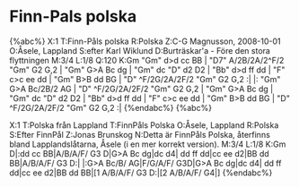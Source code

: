 # Finn-Pals polska

{%abc%}
X:1
T:Finn-Påls polska
R:Polska
Z:C-G Magnusson, 2008-10-01
O:Åsele, Lappland
S:efter Karl Wiklund
D:Burträskar'a - Före den stora flyttningen
M:3/4
L:1/8
Q:120
K:Gm
"Gm" d>d cc BB | "D7" A/2B/2A/2^F/2 "Gm" G2 G,2 | "Gm" G>A Bc dg | "Gm" dc "D" d2 D2 |
"Bb" d>d ff dd | "F" c>c ee dd | "Gm" B>B dd BG | "D" ^F/2G/2A/2F/2 "Gm" G2 G,2 :|
|: "Gm" G>A Bc/2B/2 AG | "D" ^F/2G/2A/2F/2 "Gm" G2 G,2 | "Gm" G>A Bc dg | "Gm" dc "D" d2 D2 |
"Bb" d>d ff dd | "F" c>c ee dd | "Gm" B>B dd BG | "D" ^F/2G/2A/2F/2 "Gm" G2 G,2 :|
{%endabc%}
{%abc%}

X:1
T:Polska från Lappland
T:FinnPåls Polska
O:Åsele, Lappland
R:Polska
S:Efter FinnPål
Z:Jonas Brunskog
N:Detta är FinnPåls Polska, återfinns bland Lapplandslåtarna, Åsele (i en mer korrekt version).
M:3/4
L:1/8
K:Gm
D|:dd cc BB|A/B/A/F/ G3 D|G>A Bc dg|dc d4|
dd ff dd|cc ee d2|BB dd BB|A/B/A/F/ G3 D:|
|:G>A Bc/B/ AG|F/G/A/F/ G3D|G>A Bc dg|dc d4|
dd ff dd|cc ee d2|BB dd BB|[1 A/B/A/F/ G3 D:|[2 A/B/A/F/ G4|]
{%endabc%}

